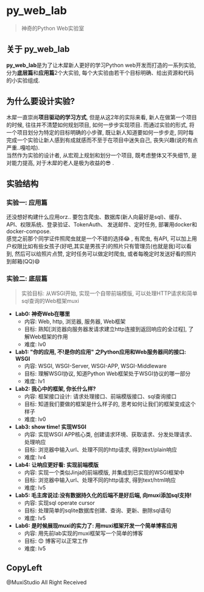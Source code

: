 # py_web_lab

> 神奇的Python Web实验室

## 关于 py_web_lab
**py_web_lab**是为了让木犀新人更好的学习Python web开发而打造的一系列实验, 分为**底层篇**和**应用篇**2个大实验, 每个大实验由若干个目标明确、给出资源和代码的小实验组成. <br/>

## 为什么要设计实验?
木犀一直崇尚**项目驱动的学习方式**, 但是从这2年的实际来看, 新人在做第一个项目的时候, 往往并不清楚如何规划项目, 如何一步步实现项目. 而通过实验的形式, 将一个项目划分为特定的目标明确的小步骤, 既让新人知道要如何一步步走, 同时每完成一个实验让新人感到有成就感而不至于在项目中迷失自己, 丧失兴趣(说的有点严重..嘎哈哈). <br/>
当然作为实验的设计者, 从宏观上规划和划分一个项目, 既考虑整体又不失细节, 是对能力提高, 对于木犀的老人是极为收益的😎 . <br/>

## 实验结构
### 实验一: 应用篇
还没想好构建什么应用orz.. 要包含爬虫、数据库(新人向最好是sql)、缓存、API、权限系统、登录验证、TokenAuth、 发送邮件、定时任务, 部署用docker和docker-compose. <br/>
感觉之前那个同学证件照爬虫就是一个不错的选择😂 , 有爬虫, 有API, 可以加上用户权限比如有些女孩子(好吧,其实是男孩子)的照片只有管理员(也就是我)可以看到, 然后可以给照片点赞, 定时任务可以做定时爬虫, 或者每晚定时发送好看的照片到邮箱(QQ)😄

### 实验二: 底层篇

> 实验目标: 从WSGI开始, 实现一个自带前端模版, 可以处理HTTP请求和简单sql查询的Web框架muxi

+ **Lab0: 神奇Web在哪里**
    - 内容: Web, http, 浏览器, 服务器, Web框架
    - 目标: 熟知[浏览器向服务器发请求建立http连接到返回响应的全过程], 了解Web框架的作用
    - 难度: lv0
+ **Lab1: "你的应用, 不!是你的应用" 之Python应用和Web服务器间的接口: WSGI**
    - 内容: WSGI, WSGI-Server, WSGI-APP, WSGI-Middleware
    - 目标: 理解WSGI协议, 知道Python Web框架处于WSGI协议的哪一部分
    - 难度: lv1
+ **Lab2: 我心中的框架, 你长什么样?**
    - 内容: 框架接口设计: 请求处理接口、前端模版接口、sql查询接口
    - 目标: 知道我们要做的框架是什么样子的, 思考如何让我们的框架变成这个样子
    - 难度: lv0
+ **Lab3: show time! 实现WSGI**
    - 内容: 实现WSGI APP核心类, 创建请求环境、获取请求、分发处理请求、处理响应
    - 目标: 浏览器中输入url、处理不同的http请求, 得到text/plain响应
    - 难度: lv4
+ **Lab4: 让响应更好看: 实现前端模版**
    - 内容: 实现一个类似Jinja的前端模版, 并集成到已实现的WSGI框架中
    - 目标: 浏览器中输入url、处理不同的http请求, 得到text/html响应
    - 难度: lv5
+ **Lab5: 毛主席说过:没有数据持久化的后端不是好后端, 向muxi添加sql支持!**
    - 内容: 实现sql operate cursor
    - 目标: 处理简单的sqlite数据库创建、查询、更新、删除sql语句
    - 难度: lv5
+ **Lab6: 是时候展现muxi的实力了: 用muxi框架开发一个简单博客应用**
    - 内容: 用先前lab实现的muxi框架写一个简单的博客
    - 目标: 😊 博客可以正常工作
    - 难度: lv5

## CopyLeft

@MuxiStudio All Right Received
